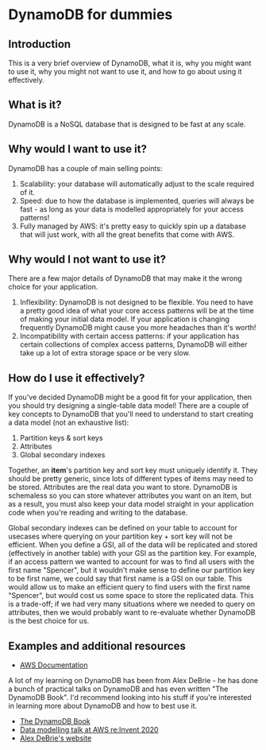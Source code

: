 # DynamoDB for dummies

## Introduction

This is a very brief overview of DynamoDB, what it is, why you might want to use
it, why you might not want to use it, and how to go about using it effectively.

## What is it?

DynamoDB is a NoSQL database that is designed to be fast at any scale.

## Why would I want to use it?

DynamoDB has a couple of main selling points:

1. Scalability: your database will automatically adjust to the scale required of
   it.
1. Speed: due to how the database is implemented, queries will always be fast -
   as long as your data is modelled appropriately for your access patterns!
1. Fully managed by AWS: it's pretty easy to quickly spin up a database that
   will just work, with all the great benefits that come with AWS.

## Why would I not want to use it?

There are a few major details of DynamoDB that may make it the wrong choice for
your application.

1. Inflexibility: DynamoDB is not designed to be flexible. You need to have a
   pretty good idea of what your core access patterns will be at the time of
   making your initial data model. If your application is changing frequently
   DynamoDB might cause you more headaches than it's worth!
1. Incompatibility with certain access patterns: if your application has certain
   collections of complex access patterns, DynamoDB will either take up a lot of
   extra storage space or be very slow.

## How do I use it effectively?

If you've decided DynamoDB might be a good fit for your application, then you
should try designing a single-table data model! There are a couple of key
concepts to DynamoDB that you'll need to understand to start creating a data
model (not an exhaustive list):

1. Partition keys & sort keys
1. Attributes
1. Global secondary indexes

Together, an **item**'s partition key and sort key must uniquely identify it.
They should be pretty generic, since lots of different types of items may need
to be stored. Attributes are the real data you want to store. DynamoDB is
schemaless so you can store whatever attributes you want on an item, but as a
result, you must also keep your data model straight in your application code
when you're reading and writing to the database.

Global secondary indexes can be defined on your table to account for usecases
where querying on your partition key + sort key will not be efficient. When you
define a GSI, all of the data will be replicated and stored (effectively in
another table) with your GSI as the partition key. For example, if an access
pattern we wanted to account for was to find all users with the first name
"Spencer", but it wouldn't make sense to define our partition key to be first
name, we could say that first name is a GSI on our table. This would allow us to
make an efficient query to find users with the first name "Spencer", but would
cost us some space to store the replicated data. This is a trade-off; if we had
very many situations where we needed to query on attributes, then we would
probably want to re-evaluate whether DynamoDB is the best choice for us.

## Examples and additional resources

- [AWS Documentation](https://docs.aws.amazon.com/amazondynamodb/latest/developerguide/Introduction.html)

A lot of my learning on DynamoDB has been from Alex DeBrie - he has done a bunch
of practical talks on DynamoDB and has even written "The DynamoDB Book". I'd
recommend looking into his stuff if you're interested in learning more about
DynamoDB and how to best use it.

- [The DynamoDB Book](https://www.dynamodbbook.com/)
- [Data modelling talk at AWS re:Invent 2020](https://www.youtube.com/watch?v=fiP2e-g-r4g)
- [Alex DeBrie's website](https://www.alexdebrie.com/)
